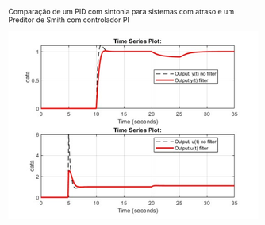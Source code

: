 Comparação de um PID com sintonia para sistemas com atraso e um Preditor de Smith com controlador PI

![Simulation](SimulationResults.jpg)
